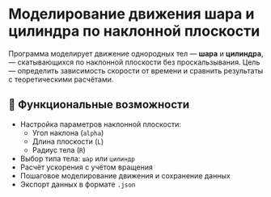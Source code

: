 # Моделирование движения шара и цилиндра по наклонной плоскости

Программа моделирует движение однородных тел — **шара** и **цилиндра**, — скатывающихся по наклонной плоскости без проскальзывания. Цель — определить зависимость скорости от времени и сравнить результаты с теоретическими расчётами.

## 📌 Функциональные возможности

- Настройка параметров наклонной плоскости:
  - Угол наклона (`alpha`)
  - Длина плоскости (`L`)
  - Радиус тела (`R`)
- Выбор типа тела: `шар` или `цилиндр`
- Расчёт ускорения с учётом вращения
- Пошаговое моделирование движения и сохранение данных
- Экспорт данных в формате `.json`



